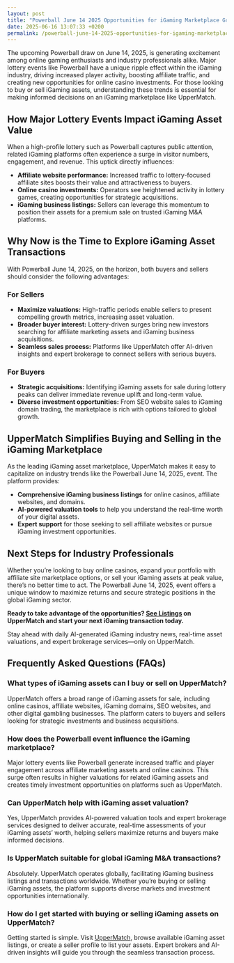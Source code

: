 ```yaml
---
layout: post
title: "Powerball June 14 2025 Opportunities for iGaming Marketplace Growth"
date: 2025-06-16 13:07:33 +0200
permalink: /powerball-june-14-2025-opportunities-for-igaming-marketplace-growth/
---
```

The upcoming Powerball draw on June 14, 2025, is generating excitement among online gaming enthusiasts and industry professionals alike. Major lottery events like Powerball have a unique ripple effect within the iGaming industry, driving increased player activity, boosting affiliate traffic, and creating new opportunities for online casino investments. For those looking to buy or sell iGaming assets, understanding these trends is essential for making informed decisions on an iGaming marketplace like UpperMatch.

## How Major Lottery Events Impact iGaming Asset Value

When a high-profile lottery such as Powerball captures public attention, related iGaming platforms often experience a surge in visitor numbers, engagement, and revenue. This uptick directly influences:

- **Affiliate website performance:** Increased traffic to lottery-focused affiliate sites boosts their value and attractiveness to buyers.
- **Online casino investments:** Operators see heightened activity in lottery games, creating opportunities for strategic acquisitions.
- **iGaming business listings:** Sellers can leverage this momentum to position their assets for a premium sale on trusted iGaming M&A platforms.

## Why Now is the Time to Explore iGaming Asset Transactions

With Powerball June 14, 2025, on the horizon, both buyers and sellers should consider the following advantages:

### For Sellers

- **Maximize valuations:** High-traffic periods enable sellers to present compelling growth metrics, increasing asset valuation.
- **Broader buyer interest:** Lottery-driven surges bring new investors searching for affiliate marketing assets and iGaming business acquisitions.
- **Seamless sales process:** Platforms like UpperMatch offer AI-driven insights and expert brokerage to connect sellers with serious buyers.

### For Buyers

- **Strategic acquisitions:** Identifying iGaming assets for sale during lottery peaks can deliver immediate revenue uplift and long-term value.
- **Diverse investment opportunities:** From SEO website sales to iGaming domain trading, the marketplace is rich with options tailored to global growth.

## UpperMatch Simplifies Buying and Selling in the iGaming Marketplace

As the leading iGaming asset marketplace, UpperMatch makes it easy to capitalize on industry trends like the Powerball June 14, 2025, event. The platform provides:

- **Comprehensive iGaming business listings** for online casinos, affiliate websites, and domains.
- **AI-powered valuation tools** to help you understand the real-time worth of your digital assets.
- **Expert support** for those seeking to sell affiliate websites or pursue iGaming investment opportunities.

## Next Steps for Industry Professionals

Whether you’re looking to buy online casinos, expand your portfolio with affiliate site marketplace options, or sell your iGaming assets at peak value, there’s no better time to act. The Powerball June 14, 2025, event offers a unique window to maximize returns and secure strategic positions in the global iGaming sector.

**Ready to take advantage of the opportunities? [See Listings](https://www.uppermatch.com) on UpperMatch and start your next iGaming transaction today.**

Stay ahead with daily AI-generated iGaming industry news, real-time asset valuations, and expert brokerage services—only on UpperMatch.

## Frequently Asked Questions (FAQs)

### What types of iGaming assets can I buy or sell on UpperMatch?

UpperMatch offers a broad range of iGaming assets for sale, including online casinos, affiliate websites, iGaming domains, SEO websites, and other digital gambling businesses. The platform caters to buyers and sellers looking for strategic investments and business acquisitions.

### How does the Powerball event influence the iGaming marketplace?

Major lottery events like Powerball generate increased traffic and player engagement across affiliate marketing assets and online casinos. This surge often results in higher valuations for related iGaming assets and creates timely investment opportunities on platforms such as UpperMatch.

### Can UpperMatch help with iGaming asset valuation?

Yes, UpperMatch provides AI-powered valuation tools and expert brokerage services designed to deliver accurate, real-time assessments of your iGaming assets’ worth, helping sellers maximize returns and buyers make informed decisions.

### Is UpperMatch suitable for global iGaming M&A transactions?

Absolutely. UpperMatch operates globally, facilitating iGaming business listings and transactions worldwide. Whether you’re buying or selling iGaming assets, the platform supports diverse markets and investment opportunities internationally.

### How do I get started with buying or selling iGaming assets on UpperMatch?

Getting started is simple. Visit [UpperMatch](https://www.uppermatch.com), browse available iGaming asset listings, or create a seller profile to list your assets. Expert brokers and AI-driven insights will guide you through the seamless transaction process.

<script type="application/ld+json">
{
  "@context": "https://schema.org",
  "@type": "BlogPosting",
  "headline": "Powerball June 14 2025 Opportunities for iGaming Marketplace Growth",
  "description": "Explore how the upcoming Powerball event on June 14, 2025, impacts the iGaming marketplace, creating opportunities for buying and selling iGaming assets on UpperMatch.",
  "author": {
    "@type": "Person",
    "name": "UpperMatch"
  },
  "datePublished": "2025-06-01",
  "dateModified": "2025-06-01",
  "mainEntityOfPage": {
    "@type": "WebPage",
    "@id": "https://www.uppermatch.com/blog/powerball-june-14-2025-opportunities"
  },
  "publisher": {
    "@type": "Organization",
    "name": "UpperMatch",
    "logo": {
      "@type": "ImageObject",
      "url": "https://www.uppermatch.com/logo.png"
    }
  },
  "keywords": "iGaming marketplace, buy online casinos, sell affiliate websites, iGaming assets for sale, online casino investments, iGaming M&A platform, affiliate site marketplace, SEO website sales, iGaming business listings, buy and sell iGaming assets, online casino brokerage, iGaming asset valuation, affiliate marketing assets, iGaming domain sales, iGaming industry news, iGaming investment opportunities, iGaming business acquisitions, iGaming asset marketplace, iGaming website listings, iGaming asset exchange",
  "articleBody": "The upcoming Powerball draw on June 14, 2025, is generating excitement among online gaming enthusiasts and industry professionals alike. Major lottery events like Powerball have a unique ripple effect within the iGaming industry, driving increased player activity, boosting affiliate traffic, and creating new opportunities for online casino investments. For those looking to buy or sell iGaming assets, understanding these trends is essential for making informed decisions on an iGaming marketplace like UpperMatch.\n\nHow Major Lottery Events Impact iGaming Asset Value\n\nWhen a high-profile lottery such as Powerball captures public attention, related iGaming platforms often experience a surge in visitor numbers, engagement, and revenue. This uptick directly influences:\n\n- Affiliate website performance: Increased traffic to lottery-focused affiliate sites boosts their value and attractiveness to buyers.\n- Online casino investments: Operators see heightened activity in lottery games, creating opportunities for strategic acquisitions.\n- iGaming business listings: Sellers can leverage this momentum to position their assets for a premium sale on trusted iGaming M&A platforms.\n\nWhy Now is the Time to Explore iGaming Asset Transactions\n\nWith Powerball June 14, 2025, on the horizon, both buyers and sellers should consider the following advantages:\n\nFor Sellers\n\n- Maximize valuations: High-traffic periods enable sellers to present compelling growth metrics, increasing asset valuation.\n- Broader buyer interest: Lottery-driven surges bring new investors searching for affiliate marketing assets and iGaming business acquisitions.\n- Seamless sales process: Platforms like UpperMatch offer AI-driven insights and expert brokerage to connect sellers with serious buyers.\n\nFor Buyers\n\n- Strategic acquisitions: Identifying iGaming assets for sale during lottery peaks can deliver immediate revenue uplift and long-term value.\n- Diverse investment opportunities: From SEO website sales to iGaming domain trading, the marketplace is rich with options tailored to global growth.\n\nUpperMatch Simplifies Buying and Selling in the iGaming Marketplace\n\nAs the leading iGaming asset marketplace, UpperMatch makes it easy to capitalize on industry trends like the Powerball June 14, 2025, event. The platform provides:\n\n- Comprehensive iGaming business listings for online casinos, affiliate websites, and domains.\n- AI-powered valuation tools to help you understand the real-time worth of your digital assets.\n- Expert support for those seeking to sell affiliate websites or pursue iGaming investment opportunities.\n\nNext Steps for Industry Professionals\n\nWhether you’re looking to buy online casinos, expand your portfolio with affiliate site marketplace options, or sell your iGaming assets at peak value, there’s no better time to act. The Powerball June 14, 2025, event offers a unique window to maximize returns and secure strategic positions in the global iGaming sector.\n\nReady to take advantage of the opportunities? See Listings on UpperMatch and start your next iGaming transaction today.\n\nStay ahead with daily AI-generated iGaming industry news, real-time asset valuations, and expert brokerage services—only on UpperMatch."
}
</script>

<script type="application/ld+json">
{
  "@context": "https://schema.org",
  "@type": "FAQPage",
  "mainEntity": [
    {
      "@type": "Question",
      "name": "What types of iGaming assets can I buy or sell on UpperMatch?",
      "acceptedAnswer": {
        "@type": "Answer",
        "text": "UpperMatch offers a broad range of iGaming assets for sale, including online casinos, affiliate websites, iGaming domains, SEO websites, and other digital gambling businesses. The platform caters to buyers and sellers looking for strategic investments and business acquisitions."
      }
    },
    {
      "@type": "Question",
      "name": "How does the Powerball event influence the iGaming marketplace?",
      "acceptedAnswer": {
        "@type": "Answer",
        "text": "Major lottery events like Powerball generate increased traffic and player engagement across affiliate marketing assets and online casinos. This surge often results in higher valuations for related iGaming assets and creates timely investment opportunities on platforms such as UpperMatch."
      }
    },
    {
      "@type": "Question",
      "name": "Can UpperMatch help with iGaming asset valuation?",
      "acceptedAnswer": {
        "@type": "Answer",
        "text": "Yes, UpperMatch provides AI-powered valuation tools and expert brokerage services designed to deliver accurate, real-time assessments of your iGaming assets’ worth, helping sellers maximize returns and buyers make informed decisions."
      }
    },
    {
      "@type": "Question",
      "name": "Is UpperMatch suitable for global iGaming M&A transactions?",
      "acceptedAnswer": {
        "@type": "Answer",
        "text": "Absolutely. UpperMatch operates globally, facilitating iGaming business listings and transactions worldwide. Whether you’re buying or selling iGaming assets, the platform supports diverse markets and investment opportunities internationally."
      }
    },
    {
      "@type": "Question",
      "name": "How do I get started with buying or selling iGaming assets on UpperMatch?",
      "acceptedAnswer": {
        "@type": "Answer",
        "text": "Getting started is simple. Visit UpperMatch, browse available iGaming asset listings, or create a seller profile to list your assets. Expert brokers and AI-driven insights will guide you through the seamless transaction process."
      }
    }
  ]
}
</script>